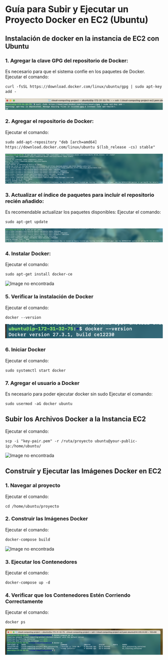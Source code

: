 # Guía para Subir y Ejecutar un Proyecto Docker en EC2 (Ubuntu)
## Instalación de docker en la instancia de EC2 con Ubuntu

### 1. Agregar la clave GPG del repositorio de Docker:
Es necesario para que el sistema confíe en los paquetes de Docker.  
Ejecutar el comando:

```
curl -fsSL https://download.docker.com/linux/ubuntu/gpg | sudo apt-key add -
```

![Image no encontrada](1.png)

### 2. Agregar el repositorio de Docker:

Ejecutar el comando:

```
sudo add-apt-repository "deb [arch=amd64] https://download.docker.com/linux/ubuntu $(lsb_release -cs) stable"
```

![Image no encontrada](2.png)

### 3. Actualizar el índice de paquetes para incluir el repositorio recién añadido:
Es recomendable actualizar los paquetes disponibles:
Ejecutar el comando:

```
sudo apt-get update
```

![Image no encontrada](3.png)

### 4. Instalar Docker:
Ejecutar el comando:

```
sudo apt-get install docker-ce
```

![Image no encontrada](4.png)

### 5. Verificar la instalación de Docker
Ejecutar el comando:

```
docker --version
```
![Image no encontrada](5.png)

### 6. Iniciar Docker
Ejecutar el comando:

```
sudo systemctl start docker
```

### 7. Agregar el usuario a Docker
Es necesario para poder ejecutar docker sin sudo
Ejecutar el comando:

```
sudo usermod -aG docker ubuntu
```

## Subir los Archivos Docker a la Instancia EC2

Ejecutar el comando:

```
scp -i "key-pair.pem" -r /ruta/proyecto ubuntu@your-public-ip:/home/ubuntu/
```
![Image no encontrada](6.png)

##  Construir y Ejecutar las Imágenes Docker en EC2

### 1. Navegar al proyecto
Ejecutar el comando:

```
cd /home/ubuntu/proyecto
```
### 2. Construir las Imágenes Docker
Ejecutar el comando:

```
docker-compose build
```
![Image no encontrada](7.png)
### 3. Ejecutar los Contenedores
Ejecutar el comando:

```
docker-compose up -d
```

### 4. Verificar que los Contenedores Estén Corriendo Correctamente
Ejecutar el comando:

```
docker ps
```
![Image no encontrada](8.png)